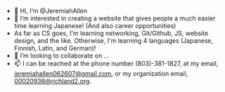 - 👋 Hi, I’m @JeremiahAllen
- 👀 I’m interested in creating a website that gives people a much easier time learning Japanese! (And also career opportunities)
- As far as CS goes, I'm learning networking, Git/Github, JS, website design, and the like. Otherwise, I'm learning 4 languages (Japanese, Finnish, Latin, and German)!
- 💞️ I’m looking to collaborate on ...
- 📫 I can be reached at the phone number (803)-381-1827, at my email, jeremiahallen062607@gmail.com, or my organization email, 00020936@richland2.org.

<!---
JeremiahAllen/JeremiahAllen is a ✨ special ✨ repository because its `README.md` (this file) appears on your GitHub profile.
You can click the Preview link to take a look at your changes.
--->
